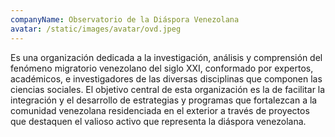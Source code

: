 ```yaml
---
companyName: Observatorio de la Diáspora Venezolana
avatar: /static/images/avatar/ovd.jpeg
---
```


Es una organización dedicada a la investigación, análisis y comprensión del fenómeno migratorio venezolano del siglo XXI, conformado por expertos, académicos, e investigadores de las diversas disciplinas que componen las ciencias sociales. El objetivo central de esta organización es la de facilitar la integración y el desarrollo de estrategias y programas que fortalezcan a la comunidad venezolana residenciada en el exterior a través de proyectos que destaquen el valioso activo que representa la diáspora venezolana.
